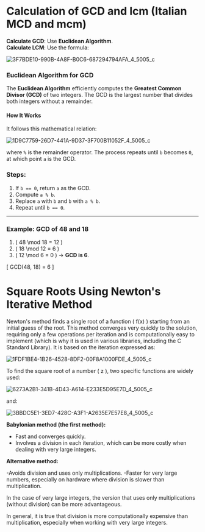 # Calculation of GCD and lcm (Italian MCD and mcm)

**Calculate GCD**: Use **Euclidean Algorithm**.  
**Calculate LCM**: Use the formula:

![3F7BDE10-990B-4A8F-B0C6-687294794AFA_4_5005_c](https://github.com/user-attachments/assets/5f4f41f1-1c25-4dce-a8a2-ca52f23bb791)


### Euclidean Algorithm for GCD

The **Euclidean Algorithm** efficiently computes the **Greatest Common Divisor (GCD)** of two integers. The GCD is the largest number that divides both integers without a remainder.

#### How It Works

It follows this mathematical relation:

![1D9C7759-26D7-441A-9D37-3F700B11052F_4_5005_c](https://github.com/user-attachments/assets/b60d6b2d-eb11-4ef5-9f74-86c438ed1bc1)

where `%` is the remainder operator. The process repeats until `b` becomes `0`, at which point `a` is the GCD.

### Steps:
1. If `b == 0`, return `a` as the GCD.
2. Compute `a % b`.
3. Replace `a` with `b` and `b` with `a % b`.
4. Repeat until `b == 0`.

---

### Example: GCD of 48 and 18

1. \( 48 \mod 18 = 12 \)
2. \( 18 \mod 12 = 6 \)
3. \( 12 \mod 6 = 0 \) → **GCD is 6**.

\[
GCD(48, 18) = 6
\]



# Square Roots Using Newton's Iterative Method

Newton's method finds a single root of a function \( f(x) \) starting from an initial guess of the root. This method converges very quickly to the solution, requiring only a few operations per iteration and is computationally easy to implement (which is why it is used in various libraries, including the C Standard Library). It is based on the iteration expressed as:

![1FDF1BE4-1B26-4528-8DF2-00F8A1000FDE_4_5005_c](https://github.com/user-attachments/assets/2852e5a9-399e-4738-b1fc-fc38c2186322)

To find the square root of a number \( z \), two specific functions are widely used:

![6273A2B1-341B-4D43-A614-E233E5D95E7D_4_5005_c](https://github.com/user-attachments/assets/42ca18ab-430f-4dcd-8393-f472fc5f6de5)

and:

![3BBDC5E1-3ED7-428C-A3F1-A2635E7E57E8_4_5005_c](https://github.com/user-attachments/assets/ed02a2a5-2619-46b7-b719-de0d3691ee69)

**Babylonian method (the first method):**

- Fast and converges quickly.
- Involves a division in each iteration, which can be more costly when dealing with very large integers.

**Alternative method:**

-Avoids division and uses only multiplications.
-Faster for very large numbers, especially on hardware where division is slower than multiplication.

In the case of very large integers, the version that uses only multiplications (without division) can be more advantageous.

In general, it is true that division is more computationally expensive than multiplication, especially when working with very large integers.

